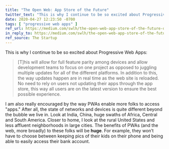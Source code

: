 ```yaml
---
title: "The Open Web: App Store of the Future"
twitter_text: "This is why I continue to be so excited about Progressive Web Apps…"
date: 2020-04-27 12:23:50 -0700
tags: [ "progressive web apps" ]
ref_url: https://medium.com/swlh/the-open-web-app-store-of-the-future-ddf3baa33209
in_reply_to: https://medium.com/swlh/the-open-web-app-store-of-the-future-ddf3baa33209
ref_source: The Startup
---
```


This is why I continue to be so excited about Progressive Web Apps:

> [T]his will allow for full feature parity among devices and allow development teams to focus on one project as opposed to juggling multiple updates for all of the different platforms. In addition to this, the way updates happen are in real time as the web site is reloaded. No need to rely on users not updating their apps through the app store, this way all users are on the latest version to ensure the best possible experience.

I am also really encouraged by the way PWAs enable more folks to access "apps." After all, the state of networks and devices is quite different beyond the bubble we live in. Look at India, China, huge swaths of Africa, Central and South America. Closer to home, I look at the rural United States and less affluent neighborhoods in large cities. The benefits of PWAs (and the web, more broadly) to these folks will be **huge**. For example, they won’t have to choose between keeping pics of their kids on their phone and being able to easily access their bank account.